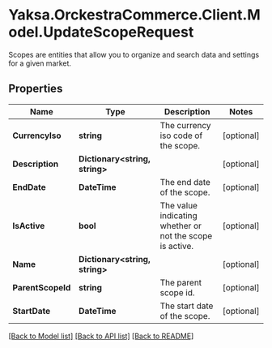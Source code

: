 # Yaksa.OrckestraCommerce.Client.Model.UpdateScopeRequest
Scopes are entities that allow you to organize and search data and settings for a given market.

## Properties

Name | Type | Description | Notes
------------ | ------------- | ------------- | -------------
**CurrencyIso** | **string** | The currency iso code of the scope. | [optional] 
**Description** | **Dictionary&lt;string, string&gt;** |  | [optional] 
**EndDate** | **DateTime** |  The end date of the scope. | [optional] 
**IsActive** | **bool** | The value indicating whether or not the scope is active. | [optional] 
**Name** | **Dictionary&lt;string, string&gt;** |  | [optional] 
**ParentScopeId** | **string** | The parent scope id. | [optional] 
**StartDate** | **DateTime** | The start date of the scope. | [optional] 

[[Back to Model list]](../README.md#documentation-for-models) [[Back to API list]](../README.md#documentation-for-api-endpoints) [[Back to README]](../README.md)

